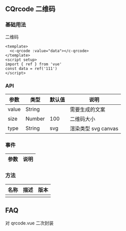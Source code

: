 ## CQrcode 二维码

### 基础用法

二维码

```vue demo
<template>
  <c-qrcode :value="data"></c-qrcode>
</template>
<script setup>
import { ref } from 'vue'
const data = ref('111')
</script>
```

### API

| 参数  | 类型   | 默认值 | 说明                |
| ----- | ------ | ------ | ------------------- |
| value | String |        | 需要生成的文案      |
| size  | Number | 100    | 二维码大小          |
| type  | String | svg    | 渲染类型 svg canvas |

### 事件

| 参数 | 说明 |
| ---- | ---- |

### 方法

| 名称 | 描述 | 版本 |
| ---- | ---- | ---- |
|      |      |      |

## FAQ

对 qrcode.vue 二次封装

